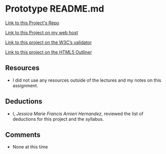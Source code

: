 ﻿# Prototype README.md

[Link to this Project's Repo](https://github.com/JMFdesign/project_final2_hernandez_jmf)

[Link to this Project on my web host](http://www.http://memoriesbyjmf.com/final_pt2/)

[Link to this project on the W3C’s validator](https://validator.w3.org/nu/?doc=http%3A%2F%2Fmemoriesbyjmf.com%2Ffinal_pt2%2F)

[Link to this project on the HTML5 Outliner](http://gsnedders.html5.org/outliner/process.py?url=http%3A%2F%2Fmemoriesbyjmf.com%2Ffinal_pt2%2F)

## Resources

  * I did not use any resources outside of the lectures and my notes on this assignment.

## Deductions

  * I, *Jessica Marie Francis Arnieri Hernandez*, reviewed the list of deductions for this project and the syllabus.

## Comments

  * None at this time
